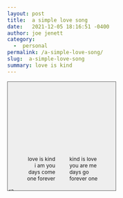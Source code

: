 ```yaml
---
layout: post
title:  a simple love song
date:   2021-12-05 18:16:51 -0400
author: joe jenett
category:
  -  personal
permalink: /a-simple-love-song/
slug:  a-simple-love-song
summary: love is kind
---
```

<div style="background-color:#eee;background-image:url('/images/lamppost.png');background-repeat:no repeat;overflow:hidden;width:250px;height:250px;border:1px solid #666;margin-bottom:24px;">
<div style="margin-top:170px;font-size:12px;">
<div style="position:relative;float:right;width:100px;left:-7px;">
kind is love<br />you are me<br />days go<br />forever one
</div>
<div style="width:110px;text-align:right;">
love is kind<br />i am you<br />days come<br />one forever
</div>	
</div>	


	<a href="https://brid.gy/publish/twitter"></a>
<data class="p-bridgy-omit-link" value="false"></data>